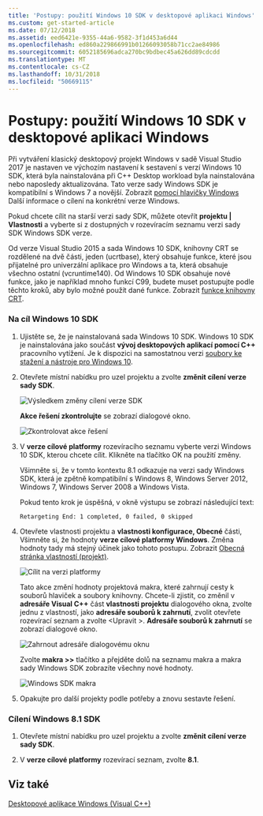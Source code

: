 ```yaml
---
title: 'Postupy: použití Windows 10 SDK v desktopové aplikaci Windows'
ms.custom: get-started-article
ms.date: 07/12/2018
ms.assetid: eed6421e-9355-44a6-9582-3f1d453a6d44
ms.openlocfilehash: ed860a229866991b01266093058b71cc2ae84986
ms.sourcegitcommit: 6052185696adca270bc9bdbec45a626dd89cdcdd
ms.translationtype: MT
ms.contentlocale: cs-CZ
ms.lasthandoff: 10/31/2018
ms.locfileid: "50669115"
---
```

# <a name="how-to-use-the-windows-10-sdk-in-a-windows-desktop-application"></a>Postupy: použití Windows 10 SDK v desktopové aplikaci Windows

Při vytváření klasický desktopový projekt Windows v sadě Visual Studio 2017 je nastaven ve výchozím nastavení k sestavení s verzí Windows 10 SDK, která byla nainstalována při C++ Desktop workload byla nainstalována nebo naposledy aktualizována. Tato verze sady Windows SDK je kompatibilní s Windows 7 a novější. Zobrazit [pomocí hlavičky Windows](/windows/desktop/WinProg/using-the-windows-headers) Další informace o cílení na konkrétní verze Windows.

Pokud chcete cílit na starší verzi sady SDK, můžete otevřít **projektu | Vlastnosti** a vyberte si z dostupných v rozevíracím seznamu verzi sady SDK Windows SDK verze.

Od verze Visual Studio 2015 a sada Windows 10 SDK, knihovny CRT se rozdělené na dvě části, jeden (ucrtbase), který obsahuje funkce, které jsou přijatelné pro univerzální aplikace pro Windows a ta, která obsahuje všechno ostatní (vcruntime140). Od Windows 10 SDK obsahuje nové funkce, jako je například mnoho funkcí C99, budete muset postupujte podle těchto kroků, aby bylo možné použít dané funkce. Zobrazit [funkce knihovny CRT](../c-runtime-library/crt-library-features.md).

### <a name="to-target-the-windows-10-sdk"></a>Na cíl Windows 10 SDK

1. Ujistěte se, že je nainstalovaná sada Windows 10 SDK. Windows 10 SDK je nainstalována jako součást **vývoj desktopových aplikací pomocí C++** pracovního vytížení. Je k dispozici na samostatnou verzi [soubory ke stažení a nástroje pro Windows 10](https://developer.microsoft.com/windows/downloads).

2. Otevřete místní nabídku pro uzel projektu a zvolte **změnit cílení verze sady SDK**.

   ![Výsledkem změny cílení verze SDK](../windows/media/retargetingwindowssdk1.PNG "RetargetingWindowsSDK1")

   **Akce řešení zkontrolujte** se zobrazí dialogové okno.

   ![Zkontrolovat akce řešení](../windows/media/retargetingwindowssdk2.PNG "RetargetingWindowsSDK2")

3. V **verze cílové platformy** rozevíracího seznamu vyberte verzi Windows 10 SDK, kterou chcete cílit. Klikněte na tlačítko OK na použití změny.

   Všimněte si, že v tomto kontextu 8.1 odkazuje na verzi sady Windows SDK, která je zpětně kompatibilní s Windows 8, Windows Server 2012, Windows 7, Windows Server 2008 a Windows Vista.

   Pokud tento krok je úspěšná, v okně výstupu se zobrazí následující text:

   `Retargeting End: 1 completed, 0 failed, 0 skipped`

4. Otevřete vlastnosti projektu a **vlastnosti konfigurace, Obecné** části, Všimněte si, že hodnoty **verze cílové platformy Windows**. Změna hodnoty tady má stejný účinek jako tohoto postupu. Zobrazit [Obecná stránka vlastností (projekt)](../ide/general-property-page-project.md).

   ![Cílit na verzi platformy](../windows/media/retargetingwindowssdk3.PNG "RetargetingWindowsSDK3")

   Tato akce změní hodnoty projektová makra, které zahrnují cesty k souborů hlaviček a soubory knihovny. Chcete-li zjistit, co změnil v **adresáře Visual C++** část **vlastnosti projektu** dialogového okna, zvolte jednu z vlastností, jako **adresáře souborů k zahrnutí**, zvolit otevřete rozevírací seznam a zvolte \<Upravit >. **Adresáře souborů k zahrnutí** se zobrazí dialogové okno.

   ![Zahrnout adresáře dialogovému oknu](../windows/media/retargetingwindowssdk4.PNG "RetargetingWindowsSDK4")

   Zvolte **makra >>** tlačítko a přejděte dolů na seznamu makra a makra sady Windows SDK zobrazíte všechny nové hodnoty.

   ![Windows SDK makra](../windows/media/retargetingwindowssdk5.PNG "RetargetingWindowsSDK5")

5. Opakujte pro další projekty podle potřeby a znovu sestavte řešení.

### <a name="to-target-the-windows-81-sdk"></a>Cílení Windows 8.1 SDK

1. Otevřete místní nabídku pro uzel projektu a zvolte **změnit cílení verze sady SDK**.

2. V **verze cílové platformy** rozevírací seznam, zvolte **8.1**.

## <a name="see-also"></a>Viz také

[Desktopové aplikace Windows (Visual C++)](../windows/how-to-use-the-windows-10-sdk-in-a-windows-desktop-application.md)